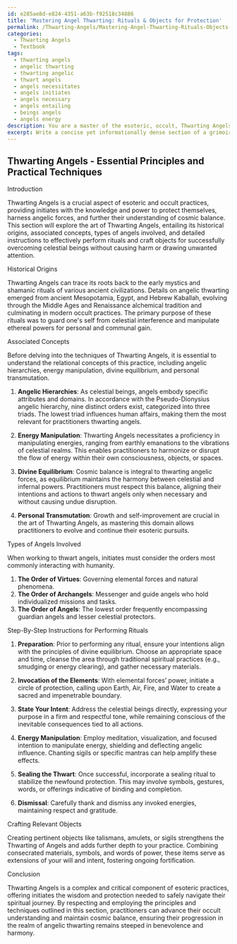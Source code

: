 ```yaml
---
id: e285ae8d-e824-4351-a63b-f92518c34886
title: 'Mastering Angel Thwarting: Rituals & Objects for Protection'
permalink: /Thwarting-Angels/Mastering-Angel-Thwarting-Rituals-Objects-for-Protection/
categories:
  - Thwarting Angels
  - Textbook
tags:
  - thwarting angels
  - angelic thwarting
  - thwarting angelic
  - thwart angels
  - angels necessitates
  - angels initiates
  - angels necessary
  - angels entailing
  - beings angels
  - angels energy
description: You are a master of the esoteric, occult, Thwarting Angels and education, you have written many textbooks on the subject in ways that provide students with rich and deep understanding of the subject. You are being asked to write textbook-like sections on a topic and you do it with full context, explainability, and reliability in accuracy to the true facts of the topic at hand, in a textbook style that a student would easily be able to learn from, in a rich, engaging, and contextual way. Always include relevant context (such as formulas and history), related concepts, and in a way that someone can gain deep insights from.
excerpt: Write a concise yet informationally dense section of a grimoire that teaches initiates the essential principles and practical techniques for effectively Thwarting Angels. Make sure to cover the history, associated concepts, types of angels involved, and step-by-step instructions for performing rituals and crafting pertinent objects to successfully overcome these celestial beings without inadvertently causing harm or drawing unwanted attention.
---
```


## Thwarting Angels - Essential Principles and Practical Techniques

Introduction

Thwarting Angels is a crucial aspect of esoteric and occult practices, providing initiates with the knowledge and power to protect themselves, harness angelic forces, and further their understanding of cosmic balance. This section will explore the art of Thwarting Angels, entailing its historical origins, associated concepts, types of angels involved, and detailed instructions to effectively perform rituals and craft objects for successfully overcoming celestial beings without causing harm or drawing unwanted attention.

Historical Origins

Thwarting Angels can trace its roots back to the early mystics and shamanic rituals of various ancient civilizations. Details on angelic thwarting emerged from ancient Mesopotamia, Egypt, and Hebrew Kaballah, evolving through the Middle Ages and Renaissance alchemical tradition and culminating in modern occult practices. The primary purpose of these rituals was to guard one's self from celestial interference and manipulate ethereal powers for personal and communal gain.

Associated Concepts

Before delving into the techniques of Thwarting Angels, it is essential to understand the relational concepts of this practice, including angelic hierarchies, energy manipulation, divine equilibrium, and personal transmutation.

1. **Angelic Hierarchies**: As celestial beings, angels embody specific attributes and domains. In accordance with the Pseudo-Dionysius angelic hierarchy, nine distinct orders exist, categorized into three triads. The lowest triad influences human affairs, making them the most relevant for practitioners thwarting angels.

2. **Energy Manipulation**: Thwarting Angels necessitates a proficiency in manipulating energies, ranging from earthly emanations to the vibrations of celestial realms. This enables practitioners to harmonize or disrupt the flow of energy within their own consciousness, objects, or spaces.

3. **Divine Equilibrium**: Cosmic balance is integral to thwarting angelic forces, as equilibrium maintains the harmony between celestial and infernal powers. Practitioners must respect this balance, aligning their intentions and actions to thwart angels only when necessary and without causing undue disruption.

4. **Personal Transmutation**: Growth and self-improvement are crucial in the art of Thwarting Angels, as mastering this domain allows practitioners to evolve and continue their esoteric pursuits.

Types of Angels Involved

When working to thwart angels, initiates must consider the orders most commonly interacting with humanity.

1. **The Order of Virtues**: Governing elemental forces and natural phenomena.
2. **The Order of Archangels**: Messenger and guide angels who hold individualized missions and tasks.
3. **The Order of Angels**: The lowest order frequently encompassing guardian angels and lesser celestial protectors.

Step-By-Step Instructions for Performing Rituals

1. **Preparation**: Prior to performing any ritual, ensure your intentions align with the principles of divine equilibrium. Choose an appropriate space and time, cleanse the area through traditional spiritual practices (e.g., smudging or energy clearing), and gather necessary materials.

2. **Invocation of the Elements**: With elemental forces’ power, initiate a circle of protection, calling upon Earth, Air, Fire, and Water to create a sacred and impenetrable boundary.

3. **State Your Intent**: Address the celestial beings directly, expressing your purpose in a firm and respectful tone, while remaining conscious of the inevitable consequences tied to all actions.

4. **Energy Manipulation**: Employ meditation, visualization, and focused intention to manipulate energy, shielding and deflecting angelic influence. Chanting sigils or specific mantras can help amplify these effects.

5. **Sealing the Thwart**: Once successful, incorporate a sealing ritual to stabilize the newfound protection. This may involve symbols, gestures, words, or offerings indicative of binding and completion.

6. **Dismissal**: Carefully thank and dismiss any invoked energies, maintaining respect and gratitude.

Crafting Relevant Objects

Creating pertinent objects like talismans, amulets, or sigils strengthens the Thwarting of Angels and adds further depth to your practice. Combining consecrated materials, symbols, and words of power, these items serve as extensions of your will and intent, fostering ongoing fortification.

Conclusion

Thwarting Angels is a complex and critical component of esoteric practices, offering initiates the wisdom and protection needed to safely navigate their spiritual journey. By respecting and employing the principles and techniques outlined in this section, practitioners can advance their occult understanding and maintain cosmic balance, ensuring their progression in the realm of angelic thwarting remains steeped in benevolence and harmony.
